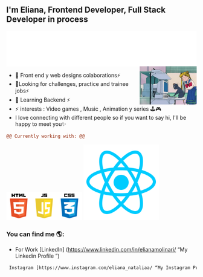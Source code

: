 
## I'm Eliana, Frontend Developer, Full Stack Developer in process 


<img align="center" src="https://github.com/Eliana-Molinari/Eliana-Molinari/blob/main/your_cool_intro.gif">     
          
<img align="right" width="30%" src="https://github.com/Eliana-Molinari/Eliana-Molinari/blob/main/Compu.gif"> 

 

- 👯 Front end y web designs colaborations⚡
- 🤔Looking for  challenges, practice and trainee jobs⚡
- 🌱 Learning Backend  ⚡
- ⚡ interests : Video games , Music , Animation y series 🕹️🎮 
- I love connecting with different people so if you want to say hi, I'll be happy to meet you✨
 
 
```diff
@@ Currently working with: @@
```

  
<img src="https://github.com/Eliana-Molinari/Eliana-Molinari/blob/main/pngegg.png" width="200" > 
<img  src="https://github.com/Eliana-Molinari/Eliana-Molinari/blob/main/kisspng-react-javascript-angularjs-ionic-atom-5b154be6947457.3471941815281223426081.png" width="200"> 



### You can find me 🌎:

- For Work [LinkedIn] (https://www.linkedin.com/in/elianamolinari/ “My Linkedin Profile ”)

 



```diff
 Instagram [https://www.instagram.com/eliana_nataliaa/ “My Instagram Profile ”] 
 
 ```




